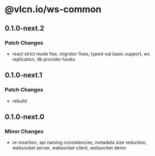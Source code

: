 # @vlcn.io/ws-common

## 0.1.0-next.2

### Patch Changes

- react strict mode fiex, migrator fixes, typed-sql basic support, ws replication, db provider hooks

## 0.1.0-next.1

### Patch Changes

- rebuild

## 0.1.0-next.0

### Minor Changes

- re-insertion, api naming consistencies, metadata size reduction, websocket server, websocket client, websocket demo
